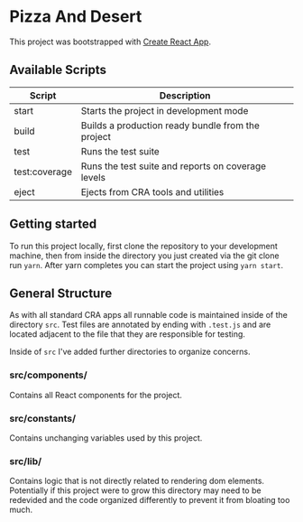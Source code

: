 # Pizza And Desert

This project was bootstrapped with [Create React App](https://github.com/facebook/create-react-app).

## Available Scripts

| Script        | Description |
|---------------|----------------------------------------------------|
| start         | Starts the project in development mode             |
| build         | Builds a production ready bundle from the project  |
| test          | Runs the test suite                                |
| test:coverage | Runs the test suite and reports on coverage levels |
| eject         | Ejects from CRA tools and utilities                |

## Getting started
To run this project locally, first clone the repository to your development
machine, then from inside the directory you just created via the git clone run
`yarn`. After yarn completes you can start the project using `yarn start`.

## General Structure
As with all standard CRA apps all runnable code is maintained inside of the
directory `src`. Test files are annotated by ending with `.test.js` and are
located adjacent to the file that they are responsible for testing.

Inside of `src` I've added further directories to organize
concerns.

### src/components/
Contains all React components for the project.

### src/constants/
Contains unchanging variables used by this project.

### src/lib/
Contains logic that is not directly related to rendering dom elements.
Potentially if this project were to grow this directory may need to be
redevided and the code organized differently to prevent it from bloating too
much.
